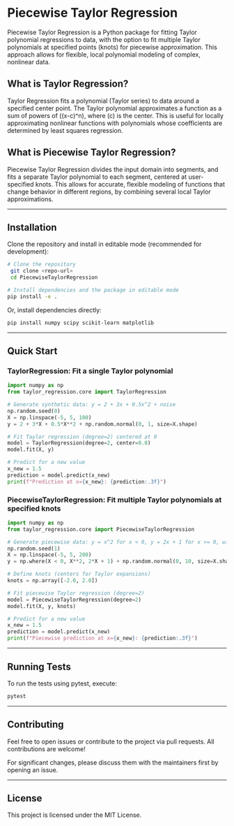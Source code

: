 # Piecewise Taylor Regression

Piecewise Taylor Regression is a Python package for fitting Taylor polynomial regressions to data, with the option to fit multiple Taylor polynomials at specified points (knots) for piecewise approximation. This approach allows for flexible, local polynomial modeling of complex, nonlinear data.

## What is Taylor Regression?

Taylor Regression fits a polynomial (Taylor series) to data around a specified center point. The Taylor polynomial approximates a function as a sum of powers of \((x-c)^n\), where \(c\) is the center. This is useful for locally approximating nonlinear functions with polynomials whose coefficients are determined by least squares regression.

## What is Piecewise Taylor Regression?

Piecewise Taylor Regression divides the input domain into segments, and fits a separate Taylor polynomial to each segment, centered at user-specified knots. This allows for accurate, flexible modeling of functions that change behavior in different regions, by combining several local Taylor approximations.

---

## Installation

Clone the repository and install in editable mode (recommended for development):

```bash
# Clone the repository
 git clone <repo-url>
 cd PiecewiseTaylorRegression

# Install dependencies and the package in editable mode
pip install -e .
```

Or, install dependencies directly:

```bash
pip install numpy scipy scikit-learn matplotlib
```

---

## Quick Start

### TaylorRegression: Fit a single Taylor polynomial

```python
import numpy as np
from taylor_regression.core import TaylorRegression

# Generate synthetic data: y = 2 + 3x + 0.5x^2 + noise
np.random.seed(0)
X = np.linspace(-5, 5, 100)
y = 2 + 3*X + 0.5*X**2 + np.random.normal(0, 1, size=X.shape)

# Fit Taylor regression (degree=2) centered at 0
model = TaylorRegression(degree=2, center=0.0)
model.fit(X, y)

# Predict for a new value
x_new = 1.5
prediction = model.predict(x_new)
print(f"Prediction at x={x_new}: {prediction:.3f}")
```

### PiecewiseTaylorRegression: Fit multiple Taylor polynomials at specified knots

```python
import numpy as np
from taylor_regression.core import PiecewiseTaylorRegression

# Generate piecewise data: y = x^2 for x < 0, y = 2x + 1 for x >= 0, with noise
np.random.seed(1)
X = np.linspace(-5, 5, 200)
y = np.where(X < 0, X**2, 2*X + 1) + np.random.normal(0, 10, size=X.shape)

# Define knots (centers for Taylor expansions)
knots = np.array([-2.0, 2.0])

# Fit piecewise Taylor regression (degree=2)
model = PiecewiseTaylorRegression(degree=2)
model.fit(X, y, knots)

# Predict for a new value
x_new = 1.5
prediction = model.predict(x_new)
print(f"Piecewise prediction at x={x_new}: {prediction:.3f}")
```

---

## Running Tests

To run the tests using pytest, execute:

```bash
pytest
```

---

## Contributing

Feel free to open issues or contribute to the project via pull requests. All contributions are welcome!

For significant changes, please discuss them with the maintainers first by opening an issue.

---

## License

This project is licensed under the MIT License.

